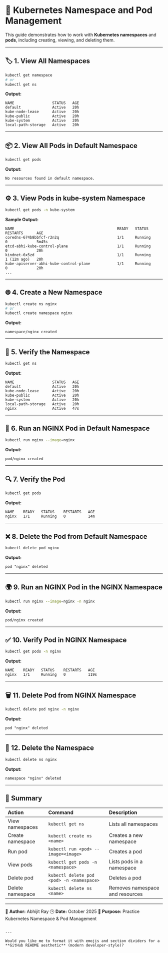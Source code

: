 # 🧩 Kubernetes Namespace and Pod Management

This guide demonstrates how to work with **Kubernetes namespaces** and **pods**, including creating, viewing, and deleting them.

---

## 🏷️ 1. View All Namespaces

```bash
kubectl get namespace
# or
kubectl get ns
````

**Output:**

```
NAME                 STATUS   AGE
default              Active   20h
kube-node-lease      Active   20h
kube-public          Active   20h
kube-system          Active   20h
local-path-storage   Active   20h
```

---

## 📦 2. View All Pods in Default Namespace

```bash
kubectl get pods
```

**Output:**

```
No resources found in default namespace.
```

---

## ⚙️ 3. View Pods in kube-system Namespace

```bash
kubectl get pods -n kube-system
```

**Sample Output:**

```
NAME                                              READY   STATUS        RESTARTS      AGE
coredns-674b8bbfcf-r2n2q                          1/1     Running       0             5m45s
etcd-abhi-kube-control-plane                      1/1     Running       0             20h
kindnet-6x5zd                                     1/1     Running       1 (12m ago)   20h
kube-apiserver-abhi-kube-control-plane            1/1     Running       0             20h
...
```

---

## 🌐 4. Create a New Namespace

```bash
kubectl create ns nginx
# or
kubectl create namespace nginx
```

**Output:**

```
namespace/nginx created
```

---

## 🧾 5. Verify the Namespace

```bash
kubectl get ns
```

**Output:**

```
NAME                 STATUS   AGE
default              Active   20h
kube-node-lease      Active   20h
kube-public          Active   20h
kube-system          Active   20h
local-path-storage   Active   20h
nginx                Active   47s
```

---

## 🚀 6. Run an NGINX Pod in Default Namespace

```bash
kubectl run nginx --image=nginx
```

**Output:**

```
pod/nginx created
```

---

## 🔍 7. Verify the Pod

```bash
kubectl get pods
```

**Output:**

```
NAME    READY   STATUS    RESTARTS   AGE
nginx   1/1     Running   0          14m
```

---

## ❌ 8. Delete the Pod from Default Namespace

```bash
kubectl delete pod nginx
```

**Output:**

```
pod "nginx" deleted
```

---

## 🌍 9. Run an NGINX Pod in the NGINX Namespace

```bash
kubectl run nginx --image=nginx -n nginx
```

**Output:**

```
pod/nginx created
```

---

## ✅ 10. Verify Pod in NGINX Namespace

```bash
kubectl get pods -n nginx
```

**Output:**

```
NAME    READY   STATUS    RESTARTS   AGE
nginx   1/1     Running   0          119s
```

---

## 🗑️ 11. Delete Pod from NGINX Namespace

```bash
kubectl delete pod nginx -n nginx
```

**Output:**

```
pod "nginx" deleted
```

---

## 🧹 12. Delete the Namespace

```bash
kubectl delete ns nginx
```

**Output:**

```
namespace "nginx" deleted
```

---

## 🧠 Summary

| Action           | Command                                   | Description                     |
| :--------------- | :---------------------------------------- | :------------------------------ |
| View namespaces  | `kubectl get ns`                          | Lists all namespaces            |
| Create namespace | `kubectl create ns <name>`                | Creates a new namespace         |
| Run pod          | `kubectl run <pod> --image=<image>`       | Creates a pod                   |
| View pods        | `kubectl get pods -n <namespace>`         | Lists pods in a namespace       |
| Delete pod       | `kubectl delete pod <pod> -n <namespace>` | Deletes a pod                   |
| Delete namespace | `kubectl delete ns <name>`                | Removes namespace and resources |

---

📘 **Author:** Abhijit Ray
🕒 **Date:** October 2025
🔗 **Purpose:** Practice Kubernetes Namespace & Pod Management

```

---

Would you like me to format it with emojis and section dividers for a **GitHub README aesthetic** (modern developer-style)?
```
